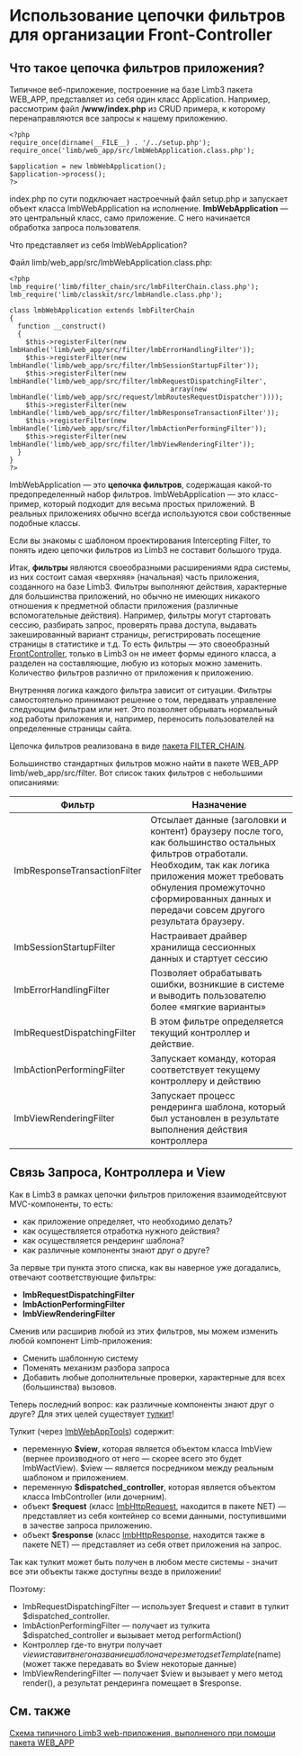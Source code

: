 # Использование цепочки фильтров для организации Front-Controller
## Что такое цепочка фильтров приложения?
Типичное веб-приложение, построенние на базе Limb3 пакета WEB_APP, представляет из себя один класс Application. Например, рассмотрим файл **/www/index.php** из CRUD примера, к которому перенаправляются все запросы к нашему приложению.

    <?php
    require_once(dirname(__FILE__) . '/../setup.php');
    require_once('limb/web_app/src/lmbWebApplication.class.php');

    $application = new lmbWebApplication();
    $application->process();
    ?>

index.php по сути подключает настроечный файл setup.php и запускает объект класса lmbWebApplication на исполнение. **lmbWebApplication** — это центральный класс, само приложение. С него начинается обработка запроса пользователя.

Что представляет из себя lmbWebApplication?

Файл limb/web_app/src/lmbWebApplication.class.php:

    <?php
    lmb_require('limb/filter_chain/src/lmbFilterChain.class.php');
    lmb_require('limb/classkit/src/lmbHandle.class.php');

    class lmbWebApplication extends lmbFilterChain
    {
      function __construct()
      {
        $this->registerFilter(new lmbHandle('limb/web_app/src/filter/lmbErrorHandlingFilter'));
        $this->registerFilter(new lmbHandle('limb/web_app/src/filter/lmbSessionStartupFilter'));
        $this->registerFilter(new lmbHandle('limb/web_app/src/filter/lmbRequestDispatchingFilter',
                                            array(new lmbHandle('limb/web_app/src/request/lmbRoutesRequestDispatcher'))));
        $this->registerFilter(new lmbHandle('limb/web_app/src/filter/lmbResponseTransactionFilter'));
        $this->registerFilter(new lmbHandle('limb/web_app/src/filter/lmbActionPerformingFilter'));
        $this->registerFilter(new lmbHandle('limb/web_app/src/filter/lmbViewRenderingFilter'));
      }
    }
    ?>

lmbWebApplication — это **цепочка фильтров**, содержащая какой-то предопределенный набор фильтров. lmbWebApplication — это класс-пример, который подходит для весьма простых приложений. В реальных приложениях обычно всегда используются свои собственные подобные классы.

Если вы знакомы с шаблоном проектирования Intercepting Filter, то понять идею цепочки фильтров из Limb3 не составит большого труда.

Итак, **фильтры** являются своеобразными расширениями ядра системы, из них состоит самая «верхняя» (начальная) часть приложения, созданного на базе Limb3. Фильтры выполняют действия, характерные для большинства приложений, но обычно не имеющих никакого отношения к предметной области приложения (различные вспомогательные действия). Например, фильтры могут стартовать сессию, разбирать запрос, проверять права доступа, выдавать закешированный вариант страницы, регистрировать посещение страницы в статистике и т.д. То есть фильтры — это своеобразный [FrontController](http://en.wikipedia.org/wiki/FrontController), только в Limb3 он не имеет формы единого класса, а разделен на составляющие, любую из которых можно заменить. Количество фильтров различно от приложения к приложению.

Внутренняя логика каждого фильтра зависит от ситуации. Фильтры самостоятельно принимают решение о том, передавать управление следующим фильтрам или нет. Это позволяет обрывать нормальный ход работы приложения и, например, переносить пользователей на определенные страницы сайта.

Цепочка фильтров реализована в виде [пакета FILTER_CHAIN](../../../../filter_chain/docs/ru/filter_chain.md).

Большинство стандартных фильтров можно найти в пакете WEB_APP limb/web_app/src/filter. Вот список таких фильтров c небольшими описаниями:

Фильтр | Назначение
-------|-----------
lmbResponseTransactionFilter | Отсылает данные (заголовки и контент) браузеру после того, как большинство остальных фильтров отработали. Необходим, так как логика приложения может требовать обнуления промежуточно сформированных данных и передачи совсем другого результата браузеру.
lmbSessionStartupFilter	| Настраивает драйвер хранилища сессионных данных и стартует сессию
lmbErrorHandlingFilter | Позволяет обрабатывать ошибки, возникшие в системе и выводить пользователю более «мягкие варианты»
lmbRequestDispatchingFilter	| В этом фильтре определяется текущий контроллер и действие.
lmbActionPerformingFilter	| Запускает команду, которая соответствует текущему контроллеру и действию
lmbViewRenderingFilter | Запускает процесс рендеринга шаблона, который был установлен в результате выполнения действия контроллера

## Связь Запроса, Контроллера и View
Как в Limb3 в рамках цепочки фильтров приложения взаимодейтсвуют MVC-компоненты, то есть:

* как приложение определяет, что необходимо делать?
* как осуществляется отработка нужного действия?
* как осуществляется рендеринг шаблона?
* как различные компоненты знают друг о друге?

За первые три пункта этого списка, как вы наверное уже догадались, отвечают соответствующие фильтры:

* **lmbRequestDispatchingFilter**
* **lmbActionPerformingFilter**
* **lmbViewRenderingFilter**

Сменив или расширив любой из этих фильтров, мы можем изменить любой компонент Limb-приложения:

* Сменить шаблонную систему
* Поменять механизм разбора запроса
* Добавить любые дополнительные проверки, характерные для всех (большинства) вызовов.

Теперь последний вопрос: как различные компоненты знают друг о друге? Для этих целей существует [тулкит](../../../../toolkit/docs/ru/toolkit.md)!

Тулкит (через [lmbWebAppTools](./lmb_web_app_tools.md)) содержит:

* переменную **$view**, которая является объектом класса lmbView (вернее производного от него — скорее всего это будет lmbWactView). $view — является посредником между реальным шаблоном и приложением.
* переменную **$dispatched_controller**, которая является объектом класса lmbController (или дочерним).
* объект **$request** (класс [lmbHttpRequest](../../../../net/docs/ru/net/lmb_http_request.md), находится в пакете NET) — представляет из себя контейнер со всеми данными, поступившими в зачестве запроса приложению.
* объект **$response** (класс [lmbHttpResponse](../../../../net/docs/ru/net/lmb_http_response.md), находится также в пакете NET) — представляет из себя ответ приложения на запрос.

Так как тулкит может быть получен в любом месте системы - значит все эти объекты также доступны везде в приложении!

Поэтому:

* lmbRequestDispatchingFilter — использует $request и ставит в тулкит $dispatched_controller.
* lmbActionPerformingFilter — получает из тулкита $dispatched_controller и вызывает метод performAction()
* Контроллер где-то внутри получает $view и ставит в него название шаблона через метод setTemplate($name) (может также передавать во $view некоторые данные)
* lmbViewRenderingFilter — получает $view и вызывает у мего метод render(), а результат рендеринга помещает в $response.

## См. также
[Схема типичного Limb3 web-приложения, выполненого при помощи пакета WEB_APP](./application_workflow.md)
